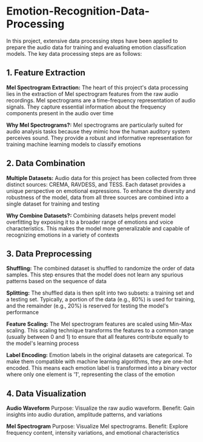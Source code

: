# Emotion-Recognition-Data-Processing

In this project, extensive data processing steps have been applied to prepare the audio data for training and evaluating emotion classification models. The key data processing steps are as follows:

## 1. Feature Extraction
**Mel Spectrogram Extraction:** The heart of this project's data processing lies in the extraction of Mel spectrogram features from the raw audio recordings. Mel spectrograms are a time-frequency representation of audio signals. They capture essential information about the frequency components present in the audio over time

**Why Mel Spectrograms?:** Mel spectrograms are particularly suited for audio analysis tasks because they mimic how the human auditory system perceives sound. They provide a robust and informative representation for training machine learning models to classify emotions

## 2. Data Combination
**Multiple Datasets:** Audio data for this project has been collected from three distinct sources: CREMA, RAVDESS, and TESS. Each dataset provides a unique perspective on emotional expressions. To enhance the diversity and robustness of the model, data from all three sources are combined into a single dataset for training and testing

**Why Combine Datasets?:** Combining datasets helps prevent model overfitting by exposing it to a broader range of emotions and voice characteristics. This makes the model more generalizable and capable of recognizing emotions in a variety of contexts

## 3. Data Preprocessing
**Shuffling:** The combined dataset is shuffled to randomize the order of data samples. This step ensures that the model does not learn any spurious patterns based on the sequence of data

**Splitting:** The shuffled data is then split into two subsets: a training set and a testing set. Typically, a portion of the data (e.g., 80%) is used for training, and the remainder (e.g., 20%) is reserved for testing the model's performance

**Feature Scaling:** The Mel spectrogram features are scaled using Min-Max scaling. This scaling technique transforms the features to a common range (usually between 0 and 1) to ensure that all features contribute equally to the model's learning process

**Label Encoding:** Emotion labels in the original datasets are categorical. To make them compatible with machine learning algorithms, they are one-hot encoded. This means each emotion label is transformed into a binary vector where only one element is '1', representing the class of the emotion

## 4. Data Visualization
**Audio Waveform**
Purpose: Visualize the raw audio waveform.
Benefit: Gain insights into audio duration, amplitude patterns, and variations

**Mel Spectrogram**
Purpose: Visualize Mel spectrograms.
Benefit: Explore frequency content, intensity variations, and emotional characteristics
